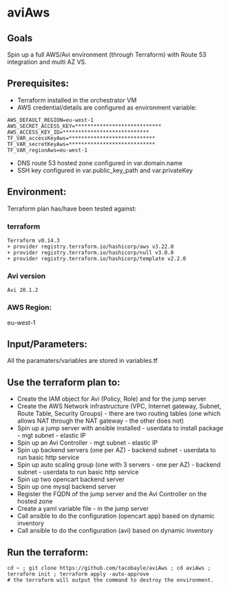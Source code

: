 # aviAws

## Goals
Spin up a full AWS/Avi environment (through Terraform) with Route 53 integration and multi AZ VS.

## Prerequisites:
- Terraform installed in the orchestrator VM
- AWS credential/details are configured as environment variable:
```
AWS_DEFAULT_REGION=eu-west-1
AWS_SECRET_ACCESS_KEY=****************************
AWS_ACCESS_KEY_ID=****************************
TF_VAR_accessKeyAws=****************************
TF_VAR_secretKeyAws=****************************
TF_VAR_regionAws=eu-west-1
```
- DNS route 53 hosted zone configured in var.domain.name
- SSH key configured in var.public_key_path and var.privateKey

## Environment:
Terraform plan has/have been tested against:

### terraform
```
Terraform v0.14.3
+ provider registry.terraform.io/hashicorp/aws v3.22.0
+ provider registry.terraform.io/hashicorp/null v3.0.0
+ provider registry.terraform.io/hashicorp/template v2.2.0
```

### Avi version
```
Avi 20.1.2
```

### AWS Region:
eu-west-1

## Input/Parameters:
All the paramaters/variables are stored in variables.tf

## Use the terraform plan to:
- Create the IAM object for Avi (Policy, Role) and for the jump server
- Create the AWS Network infrastructure (VPC, Internet gateway, Subnet, Route Table, Security Groups) - there are two routing tables (one which allows NAT through the NAT gateway - the other does not)
- Spin up a jump server with ansible installed - userdata to install package - mgt subnet - elastic IP
- Spin up an Avi Controller - mgt subnet - elastic IP
- Spin up backend servers (one per AZ) - backend subnet - userdata to run basic http service
- Spin up auto scaling group (one with 3 servers - one per AZ) - backend subnet - userdata to run basic http service
- Spin up two opencart backend server
- Spin up one mysql backend server
- Register the FQDN of the jump server and the Avi Controller on the hosted zone
- Create a yaml variable file - in the jump server
- Call ansible to do the configuration (opencart app) based on dynamic inventory
- Call ansible to do the configuration (avi) based on dynamic inventory

## Run the terraform:
```
cd ~ ; git clone https://github.com/tacobayle/aviAws ; cd aviAws ; terraform init ; terraform apply -auto-approve
# the terraform will output the command to destroy the environment.
```
